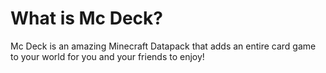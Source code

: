 # What is Mc Deck?

Mc Deck is an amazing Minecraft Datapack that adds an entire card game to your world for you and your friends to enjoy!
